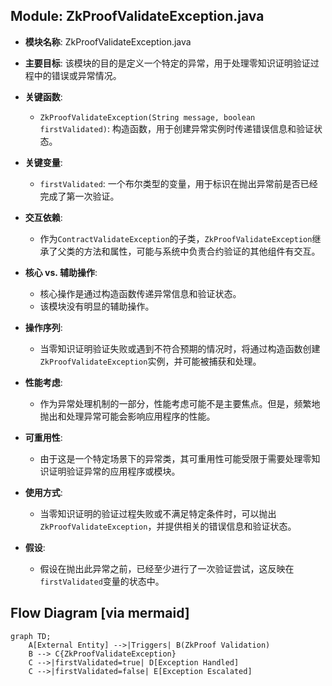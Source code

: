## Module: ZkProofValidateException.java
- **模块名称**: ZkProofValidateException.java

- **主要目标**: 该模块的目的是定义一个特定的异常，用于处理零知识证明验证过程中的错误或异常情况。

- **关键函数**:
  - `ZkProofValidateException(String message, boolean firstValidated)`: 构造函数，用于创建异常实例时传递错误信息和验证状态。

- **关键变量**:
  - `firstValidated`: 一个布尔类型的变量，用于标识在抛出异常前是否已经完成了第一次验证。

- **交互依赖**:
  - 作为`ContractValidateException`的子类，`ZkProofValidateException`继承了父类的方法和属性，可能与系统中负责合约验证的其他组件有交互。

- **核心 vs. 辅助操作**:
  - 核心操作是通过构造函数传递异常信息和验证状态。
  - 该模块没有明显的辅助操作。

- **操作序列**:
  - 当零知识证明验证失败或遇到不符合预期的情况时，将通过构造函数创建`ZkProofValidateException`实例，并可能被捕获和处理。

- **性能考虑**:
  - 作为异常处理机制的一部分，性能考虑可能不是主要焦点。但是，频繁地抛出和处理异常可能会影响应用程序的性能。

- **可重用性**:
  - 由于这是一个特定场景下的异常类，其可重用性可能受限于需要处理零知识证明验证异常的应用程序或模块。

- **使用方式**:
  - 当零知识证明的验证过程失败或不满足特定条件时，可以抛出`ZkProofValidateException`，并提供相关的错误信息和验证状态。

- **假设**:
  - 假设在抛出此异常之前，已经至少进行了一次验证尝试，这反映在`firstValidated`变量的状态中。
## Flow Diagram [via mermaid]
```mermaid
graph TD;
    A[External Entity] -->|Triggers| B(ZkProof Validation)
    B --> C{ZkProofValidateException}
    C -->|firstValidated=true| D[Exception Handled]
    C -->|firstValidated=false| E[Exception Escalated]
```
